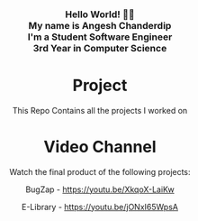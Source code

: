 <div align="center">  
<h3>Hello World! 👋🤓<a<img src="Images/hello.gif" width="100"></a><br>My name is Angesh Chanderdip<br>I'm a Student Software Engineer <br>3rd Year in Computer Science</h3>



# Project
This Repo Contains all the projects I worked on

# Video Channel
Watch the final product of the following projects:

BugZap - https://youtu.be/XkqoX-LaiKw

E-Library - https://youtu.be/jONxI65WpsA
